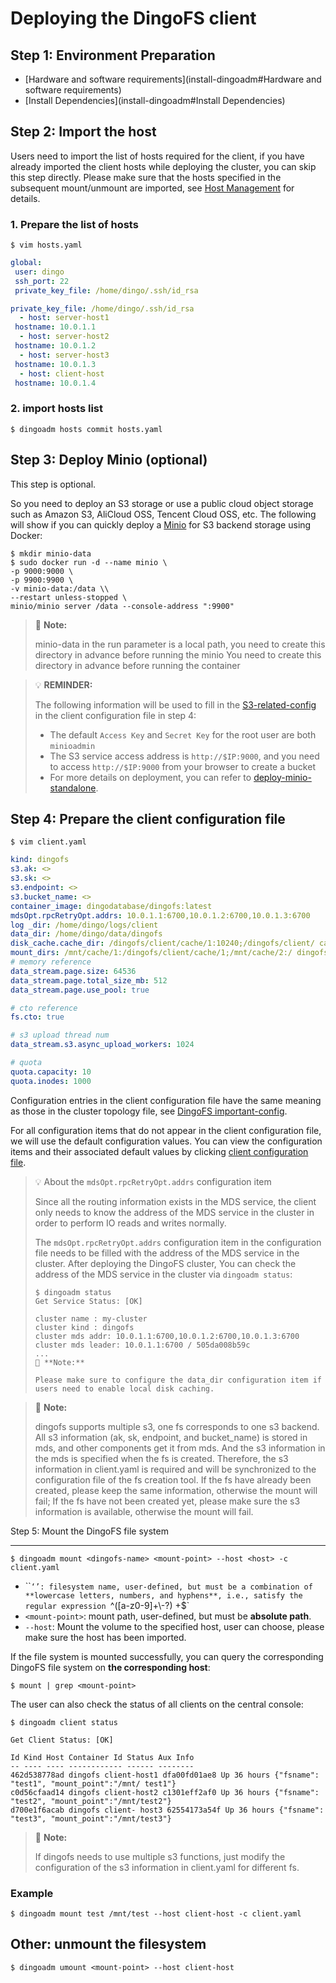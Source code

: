 Deploying the DingoFS client 
===

Step 1: Environment Preparation
----

* [Hardware and software requirements](install-dingoadm#Hardware and software requirements)
* [Install Dependencies](install-dingoadm#Install Dependencies)

Step 2: Import the host
---

Users need to import the list of hosts required for the client, if you have already imported the client hosts while deploying the cluster, you can skip this step directly.
Please make sure that the hosts specified in the subsequent mount/unmount are imported, see [Host Management][hosts] for details.

### 1. Prepare the list of hosts

```shell 
$ vim hosts.yaml 
```

``` yaml 
global: 
 user: dingo 
 ssh_port: 22 
 private_key_file: /home/dingo/.ssh/id_rsa

private_key_file: /home/dingo/.ssh/id_rsa
  - host: server-host1 
 hostname: 10.0.1.1
  - host: server-host2 
 hostname: 10.0.1.2
  - host: server-host3 
 hostname: 10.0.1.3
  - host: client-host 
 hostname: 10.0.1.4 
```

### 2. import hosts list 
```shell 
$ dingoadm hosts commit hosts.yaml 
```

Step 3: Deploy Minio (optional)
---

This step is optional.

So you need to deploy an S3 storage or use a public cloud object storage such as Amazon S3, AliCloud OSS, Tencent Cloud OSS, etc.
The following will show if you can quickly deploy a [Minio][minio] for S3 backend storage using Docker:

```shell 
$ mkdir minio-data 
$ sudo docker run -d --name minio \
-p 9000:9000 \
-p 9900:9900 \
-v minio-data:/data \\
--restart unless-stopped \ 
minio/minio server /data --console-address ":9900" 
``` 
> 📢 **Note:** 
> 
> minio-data in the run parameter is a local path, you need to create this directory in advance before running the minio You need to create this directory in advance before running the container

> :bulb: **REMINDER:** 
> 
> The following information will be used to fill in the [S3-related-config][important-config] in the client configuration file in step 4: 
> * The default `Access Key` and `Secret Key` for the root user are both `minioadmin` 
> * The S3 service access address is `http://$IP:9000`, and you need to access `http://$IP:9000` from your browser to create a bucket 
> * For more details on deployment, you can refer to [deploy-minio-standalone][deploy-minio-standalone].

Step 4: Prepare the client configuration file
---

```shell 
$ vim client.yaml 
```

```yaml 
kind: dingofs
s3.ak: <>
s3.sk: <>
s3.endpoint: <>
s3.bucket_name: <> 
container_image: dingodatabase/dingofs:latest 
mdsOpt.rpcRetryOpt.addrs: 10.0.1.1:6700,10.0.1.2:6700,10.0.1.3:6700 
log _dir: /home/dingo/logs/client 
data_dir: /home/dingo/data/dingofs 
disk_cache.cache_dir: /dingofs/client/cache/1:10240;/dingofs/client/ cache/2:10240;/dingofs/client/cache/3:10240 # container_path:size 
mount_dirs: /mnt/cache/1:/dingofs/client/cache/1;/mnt/cache/2:/ dingofs/client/cache/2;/mnt/cache/3:/dingofs/client/cache/3 # host_path:container_path
# memory reference 
data_stream.page.size: 64536 
data_stream.page.total_size_mb: 512 
data_stream.page.use_pool: true

# cto reference 
fs.cto: true

# s3 upload thread num 
data_stream.s3.async_upload_workers: 1024

# quota 
quota.capacity: 10 
quota.inodes: 1000 
```

Configuration entries in the client configuration file have the same meaning as those in the cluster topology file, see [DingoFS important-config][important-config].

For all configuration items that do not appear in the client configuration file, we will use the default configuration values. 
You can view the configuration items and their associated default values by clicking [client configuration file][dingofs-client-conf].

> :bulb: About the `mdsOpt.rpcRetryOpt.addrs` configuration item 
> 
> Since all the routing information exists in the MDS service, the client only needs to know the address of the MDS service in the cluster in order to perform IO reads and writes normally.
> 
> The `mdsOpt.rpcRetryOpt.addrs` configuration item in the configuration file needs to be filled with the address of the MDS service in the cluster. After deploying the DingoFS cluster, 
> You can check the address of the MDS service in the cluster via `dingoadm status`: 
> 
> ```shell 
> $ dingoadm status 
> Get Service Status: [OK] 
> 
> cluster name : my-cluster 
> cluster kind : dingofs 
> cluster mds addr: 10.0.1.1:6700,10.0.1.2:6700,10.0.1.3:6700 
> cluster mds leader: 10.0.1.1:6700 / 505da008b59c 
> ...
> 📢 **Note:** 
> 
> Please make sure to configure the data_dir configuration item if users need to enable local disk caching.

> 📢 **Note:** 
> 
> dingofs supports multiple s3, one fs corresponds to one s3 backend.
> All s3 information (ak, sk, endpoint, and bucket_name) is stored in mds, and other components get it from mds.
> And the s3 information in the mds is specified when the fs is created.
> Therefore, the s3 information in client.yaml is required and will be synchronized to the configuration file of the fs creation tool.
> If the fs have already been created, please keep the same information, otherwise the mount will fail; 
> If the fs have not been created yet, please make sure the s3 information is available, otherwise the mount will fail.

Step 5: Mount the DingoFS file system
--- - - - - - - - - - - - - - - - - - - - - - -

```shell 
$ dingoadm mount <dingofs-name> <mount-point> --host <host> -c client.yaml 
```

* ``<dingofs-name>`‘’: filesystem name, user-defined, but must be a combination of **lowercase letters, numbers, and hyphens**, i.e., satisfy the regular expression `^([a-z0-9]+\\-?) +$`
* `<mount-point>`: mount path, user-defined, but must be **absolute path**.
* `--host`: Mount the volume to the specified host, user can choose, please make sure the host has been imported.

If the file system is mounted successfully, you can query the corresponding DingoFS file system on **the corresponding host**:

```shell 
$ mount | grep <mount-point> 
```

The user can also check the status of all clients on the central console:

```shell 
$ dingoadm client status 
```

``` 
Get Client Status: [OK]

Id Kind Host Container Id Status Aux Info
-- ---- ---- ------------ ------ -------- 
462d538778ad dingofs client-host1 dfa00fd01ae8 Up 36 hours {"fsname": "test1", "mount_point":"/mnt/ test1"} 
c0d56cfaad14 dingofs client-host2 c1301eff2af0 Up 36 hours {"fsname": "test2", "mount_point":"/mnt/test2"} 
d700e1f6acab dingofs client- host3 62554173a54f Up 36 hours {"fsname": "test3", "mount_point":"/mnt/test3"} 
```


> 📢 **Note:** 
> 
> If dingofs needs to use multiple s3 functions, just modify the configuration of the s3 information in client.yaml for different fs.

### Example 
```shell 
$ dingoadm mount test /mnt/test --host client-host -c client.yaml 
```

Other: unmount the filesystem
---

```shell 
$ dingoadm umount <mount-point> --host client-host 
```

[minio]: https://github.com/minio/minio
[deploy-minio-standalone]: https://docs.min.io/minio/baremetal/installation/deploy-minio-standalone.html
[hosts]: ../hosts.md
[important-config]: ../topology.md
[dingofs-client-conf]: https://github.com/dingodb/dingofs/tree/main/conf/client.conf